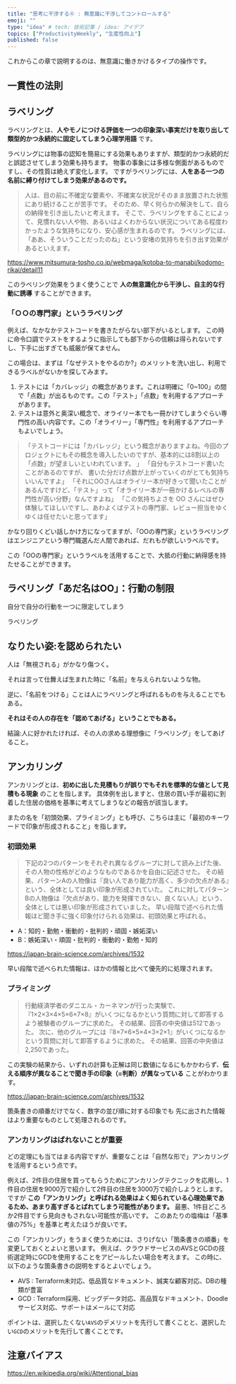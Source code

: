 ```yaml
---
title: "思考に干渉する④ : 無意識に干渉してコントロールする"
emoji: ""
type: "idea" # tech: 技術記事 / idea: アイデア
topics: ["ProductivityWeekly", "生産性向上"]
published: false
---
```



これからこの章で説明するのは、無意識に働きかけるタイプの操作です。


## 一貫性の法則


## ラベリング

ラベリングとは、**人やモノにつける評価を一つの印象深い事実だけを取り出して類型的かつ永続的に固定してしまう心理学用語** です。

ラベリングには物事の認知を簡易にする効果もありますが、類型的かつ永続的だと誤認させてしまう効果も持ちます。
物事の事象には多様な側面があるものですし、その性質は絶えず変化します。
ですがラベリングには、**人をある一つの名前に縛り付けてしまう効果があるのです。**

> 人は、目の前に不確定な要素や、不確実な状況がそのまま放置された状態にあり続けることが苦手です。
> そのため、早く何らかの解決をして、自らの納得を引き出したいと考えます。
> そこで、ラベリングをすることによって、見慣れない人や物、あるいはよくわからない状況についてある程度わかったような気持ちになり、安心感が生まれるのです。
> ラベリングには、「ああ、そういうことだったのね」という安堵の気持ちを引き出す効果があるといえます。

https://www.mitsumura-tosho.co.jp/webmaga/kotoba-to-manabi/kodomo-rikai/detail11

このラベリング効果をうまく使うことで **人の無意識化から干渉し、自主的な行動に誘導** することができます。

### 「ＯＯの専門家」というラベリング

例えば、なかなかテストコードを書きたがらない部下がいるとします。
この時に命令口調でテストをするように指示しても部下からの信頼は得られないですし、下手に出すぎても威厳が保てません。

この場合は、まずは「なぜテストをやるのか?」のメリットを洗い出し、利用できるラベルがないかを探してみます。

1. テストには「カバレッジ」の概念があります。これは明確に「0~100」の間で「点数」が出るものです。この「テスト」「点数」を利用するアプローチがあります。
2. テストは意外と奥深い概念で、オライリー本でも一冊かけてしまうぐらい専門性の高い内容です。この「オライリー」「専門性」を利用するアプローチもよいでしょう。

> 「テストコードには「カバレッジ」という概念がありますよね。今回のプロジェクトにもその概念を導入したいのですが、基本的には8割以上の「点数」が望ましいといわれています。 」
> 「自分もテストコード書いたことがあるのですが、 書いた分だけ点数が上がっていくのがとても気持ちいいんですよ」
> 「それにOOさんはオライリー本が好きって聞いたことがあるんですけど、「テスト」って「オライリー本が一冊かけるレベルの専門性が高い分野」なんですよね」
> 「この気持ちよさを OO さんにはぜひ体験してほしいですし、あわよくばテストの専門家、レビュー担当をゆくゆくは任せたいと思ってます」

かなり回りくどい話しかけ方になってますが、「OOの専門家」というラベリングはエンジニアという専門職選んだ人間であれば、だれもが欲しいラベルです。

この「OOの専門家」というラベルを活用することで、大抵の行動に納得感を持たせることができます。


















## ラベリング「あだ名はOO」：行動の制限

自分で自分の行動を一つに限定してしまう

ラベリング



## なりたい姿:を認められたい


人は「無視される」がかなり傷つく。

それは言って仕舞えば生まれた時に「名前」を与えられないような物。

逆に、「名前をつける」ことは人にラベリングと呼ばれるものを与えることでもある。

**それはその人の存在を「認めてあげる」ということでもある。**

結論:人に好かれたければ、その人の求める理想像に「ラベリング」をしてあげること。




## アンカリング

アンカリングとは、**初めに出した見積もりが誤りでもそれを標準的な値として見積もる現象** のことを指します。
具体例を出しますと、住居の買い手が最初に到着した住居の価格を基準に考えてしまうなどの報告が該当します。

またの名を「初頭効果、プライミング」とも呼び、こちらは主に「最初のキーワードで印象が形成されること」を指します。

### 初頭効果

> 下記の2つのパターンをそれぞれ異なるグループに対して読み上げた後、その人物の性格がどのようなものであるかを自由に記述させた。
> その結果、パターンAの人物像は『良い人であり能力が高く、多少の欠点がある』という、全体としては良い印象が形成されていた。
> これに対してパターンBの人物像は『欠点があり、能力を発揮できない、良くない人』という、全体としては悪い印象が形成されていました。
> 早い段階で述べられた情報ほど聞き手に強く印象付けられる効果は、初頭効果と呼ばれる。

- A：知的・勤勉・衝動的・批判的・頑固・嫉妬深い
- B：嫉妬深い・頑固・批判的・衝動的・勤勉・知的

https://japan-brain-science.com/archives/1532

早い段階で述べられた情報は、ほかの情報と比べて優先的に処理されます。


### プライミング

> 行動経済学者のダニエル・カーネマンが行った実験で、『1×2×3×4×5×6×7×8』がいくつになるかという質問に対して即答するよう被験者のグループに求めた。
> その結果、回答の中央値は512であった。
> 次に、他のグループには『8×7×6×5×4×3×2×1』がいくつになるかという質問に対して即答するように求めた。
> その結果、回答の中央値は2,250であった。

この実験の結果から、いずれの計算も正解は同じ数値になるにもかかわらず、**伝える順序が異なることで聞き手の印象（=判断）が異なっている** ことがわかります。

https://japan-brain-science.com/archives/1532

箇条書きの順番だけでなく、数字の並び順に対する印象でも 先に出された情報はより重要なものとして処理されるのです。


### アンカリングはばれないことが重要

どの定理にも当てはまる内容ですが、重要なことは「自然な形で」アンカリングを活用するという点です。

例えば、2件目の住居を買ってもらうためにアンカリングテクニックを応用し、1件目の住居を9000万で紹介して2件目の住居を3000万で紹介しようとします。
ですが **この「アンカリング」と呼ばれる効果はよく知られている心理効果であるため、あまり高すぎるとばれてしまう可能性があります。** 
最悪、1件目どころか2件目ですら見向きもされない可能性が高いです。
このあたりの塩梅は「基準値の75%」を基準と考えたほうが良いです。

この「アンカリング」をうまく使うためには、さりげない「箇条書きの順番」を変更しておくとよいと思います。
例えば、クラウドサービスのAVSとGCDの技術選定時にGCDを使用することをアピールしたい場合を考えます。
この時に、以下のような箇条書きの説明をするとよいでしょう。

- AVS : Terraform未対応、低品質なドキュメント、誠実な顧客対応、DBの種類が豊富
- GCD : Terraform採用、ビッグデータ対応、高品質なドキュメント、Doodleサービス対応、サポートはメールにて対応

ポイントは、選択したくない`AVS`のデメリットを先行して書くことと、選択したい`GCD`のメリットを先行して書くことです。




## 注意バイアス

https://en.wikipedia.org/wiki/Attentional_bias









